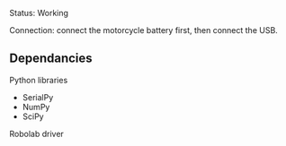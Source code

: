 Status: Working

Connection: connect the motorcycle battery first, then connect the USB.

## Dependancies
Python libraries
- SerialPy
- NumPy
- SciPy

Robolab driver